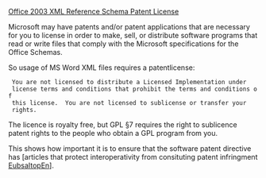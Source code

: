 [Office 2003 XML Reference Schema Patent
License](http://www.microsoft.com "wikilink")

Microsoft may have patents and/or patent applications that are necessary
for you to license in order to make, sell, or distribute software
programs that read or write files that comply with the Microsoft
specifications for the Office Schemas.

So usage of MS Word XML files requires a patentlicense:

` You are not licensed to distribute a Licensed Implementation under`\
` license terms and conditions that prohibit the terms and conditions of`\
` this license.  You are not licensed to sublicense or transfer your`\
` rights.`

The licence is royalty free, but GPL §7 requires the right to sublicence
patent rights to the people who obtain a GPL program from you.

This shows how important it is to ensure that the software patent
directive has \[articles that protect interoperativity from consituting
patent infringment [EubsaItopEn](EubsaItopEn "wikilink")\].
